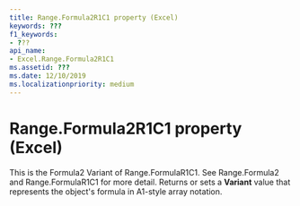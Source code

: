 ```yaml
---
title: Range.Formula2R1C1 property (Excel)
keywords: ???
f1_keywords:
- ???
api_name:
- Excel.Range.Formula2R1C1
ms.assetid: ???
ms.date: 12/10/2019
ms.localizationpriority: medium
---
```



# Range.Formula2R1C1 property (Excel)

This is the Formula2 Variant of Range.FormulaR1C1. See Range.Formula2 and Range.FormulaR1C1 for more detail.
Returns or sets a **Variant** value that represents the object's formula in A1-style array notation.    
